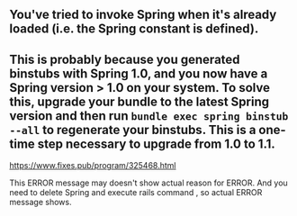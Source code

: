 

## You've tried to invoke Spring when it's already loaded (i.e. the Spring constant is defined).
## This is probably because you generated binstubs with Spring 1.0, and you now have a Spring version > 1.0 on your system. To solve this, upgrade your bundle to the latest Spring version and then run `bundle exec spring binstub --all` to regenerate your binstubs. This is a one-time step necessary to upgrade from 1.0 to 1.1.

https://www.fixes.pub/program/325468.html

This ERROR message may doesn't show actual reason for ERROR.
And you need to delete Spring and execute rails command , so actual ERROR message shows.

